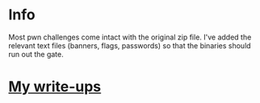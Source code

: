# Info

Most pwn challenges come intact with the original zip file. I've added the relevant text files (banners, flags, passwords) so that the binaries should run out the gate.

# [My write-ups](gerrardtai.com/subcategories/ctfs.html)